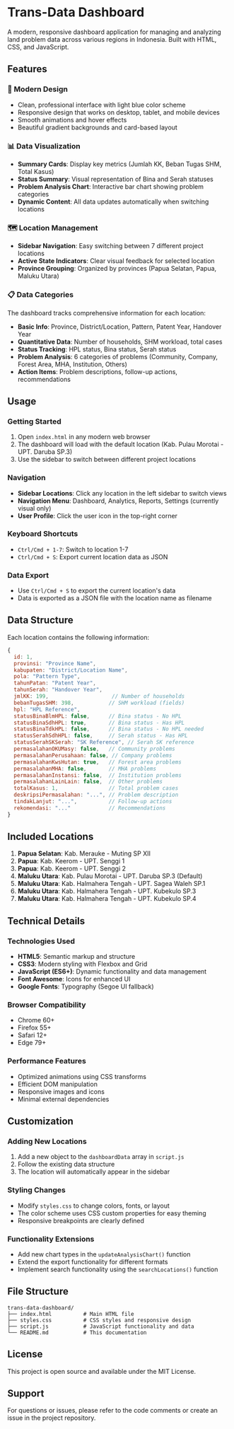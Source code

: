 # Trans-Data Dashboard

A modern, responsive dashboard application for managing and analyzing land problem data across various regions in Indonesia. Built with HTML, CSS, and JavaScript.

## Features

### 🎨 Modern Design
- Clean, professional interface with light blue color scheme
- Responsive design that works on desktop, tablet, and mobile devices
- Smooth animations and hover effects
- Beautiful gradient backgrounds and card-based layout

### 📊 Data Visualization
- **Summary Cards**: Display key metrics (Jumlah KK, Beban Tugas SHM, Total Kasus)
- **Status Summary**: Visual representation of Bina and Serah statuses
- **Problem Analysis Chart**: Interactive bar chart showing problem categories
- **Dynamic Content**: All data updates automatically when switching locations

### 🗺️ Location Management
- **Sidebar Navigation**: Easy switching between 7 different project locations
- **Active State Indicators**: Clear visual feedback for selected location
- **Province Grouping**: Organized by provinces (Papua Selatan, Papua, Maluku Utara)

### 📋 Data Categories
The dashboard tracks comprehensive information for each location:
- **Basic Info**: Province, District/Location, Pattern, Patent Year, Handover Year
- **Quantitative Data**: Number of households, SHM workload, total cases
- **Status Tracking**: HPL status, Bina status, Serah status
- **Problem Analysis**: 6 categories of problems (Community, Company, Forest Area, MHA, Institution, Others)
- **Action Items**: Problem descriptions, follow-up actions, recommendations

## Usage

### Getting Started
1. Open `index.html` in any modern web browser
2. The dashboard will load with the default location (Kab. Pulau Morotai - UPT. Daruba SP.3)
3. Use the sidebar to switch between different project locations

### Navigation
- **Sidebar Locations**: Click any location in the left sidebar to switch views
- **Navigation Menu**: Dashboard, Analytics, Reports, Settings (currently visual only)
- **User Profile**: Click the user icon in the top-right corner

### Keyboard Shortcuts
- `Ctrl/Cmd + 1-7`: Switch to location 1-7
- `Ctrl/Cmd + S`: Export current location data as JSON

### Data Export
- Use `Ctrl/Cmd + S` to export the current location's data
- Data is exported as a JSON file with the location name as filename

## Data Structure

Each location contains the following information:

```javascript
{
  id: 1,
  provinsi: "Province Name",
  kabupaten: "District/Location Name",
  pola: "Pattern Type",
  tahunPatan: "Patent Year",
  tahunSerah: "Handover Year",
  jmlKK: 199,                    // Number of households
  bebanTugasSHM: 398,           // SHM workload (fields)
  hpl: "HPL Reference",
  statusBinaBlmHPL: false,      // Bina status - No HPL
  statusBinaSdhHPL: true,       // Bina status - Has HPL
  statusBinaTdkHPL: false,      // Bina status - No HPL needed
  statusSerahSdhHPL: false,     // Serah status - Has HPL
  statusSerahSKSerah: "SK Reference", // Serah SK reference
  permasalahanOKUMasy: false,   // Community problems
  permasalahanPerusahaan: false, // Company problems
  permasalahanKwsHutan: true,   // Forest area problems
  permasalahanMHA: false,       // MHA problems
  permasalahanInstansi: false,  // Institution problems
  permasalahanLainLain: false,  // Other problems
  totalKasus: 1,                // Total problem cases
  deskripsiPermasalahan: "...", // Problem description
  tindakLanjut: "...",          // Follow-up actions
  rekomendasi: "..."            // Recommendations
}
```

## Included Locations

1. **Papua Selatan**: Kab. Merauke - Muting SP XII
2. **Papua**: Kab. Keerom - UPT. Senggi 1
3. **Papua**: Kab. Keerom - UPT. Senggi 2
4. **Maluku Utara**: Kab. Pulau Morotai - UPT. Daruba SP.3 (Default)
5. **Maluku Utara**: Kab. Halmahera Tengah - UPT. Sagea Waleh SP.1
6. **Maluku Utara**: Kab. Halmahera Tengah - UPT. Kubekulo SP.3
7. **Maluku Utara**: Kab. Halmahera Tengah - UPT. Kubekulo SP.4

## Technical Details

### Technologies Used
- **HTML5**: Semantic markup and structure
- **CSS3**: Modern styling with Flexbox and Grid
- **JavaScript (ES6+)**: Dynamic functionality and data management
- **Font Awesome**: Icons for enhanced UI
- **Google Fonts**: Typography (Segoe UI fallback)

### Browser Compatibility
- Chrome 60+
- Firefox 55+
- Safari 12+
- Edge 79+

### Performance Features
- Optimized animations using CSS transforms
- Efficient DOM manipulation
- Responsive images and icons
- Minimal external dependencies

## Customization

### Adding New Locations
1. Add a new object to the `dashboardData` array in `script.js`
2. Follow the existing data structure
3. The location will automatically appear in the sidebar

### Styling Changes
- Modify `styles.css` to change colors, fonts, or layout
- The color scheme uses CSS custom properties for easy theming
- Responsive breakpoints are clearly defined

### Functionality Extensions
- Add new chart types in the `updateAnalysisChart()` function
- Extend the export functionality for different formats
- Implement search functionality using the `searchLocations()` function

## File Structure

```
trans-data-dashboard/
├── index.html          # Main HTML file
├── styles.css          # CSS styles and responsive design
├── script.js           # JavaScript functionality and data
└── README.md           # This documentation
```

## License

This project is open source and available under the MIT License.

## Support

For questions or issues, please refer to the code comments or create an issue in the project repository.
